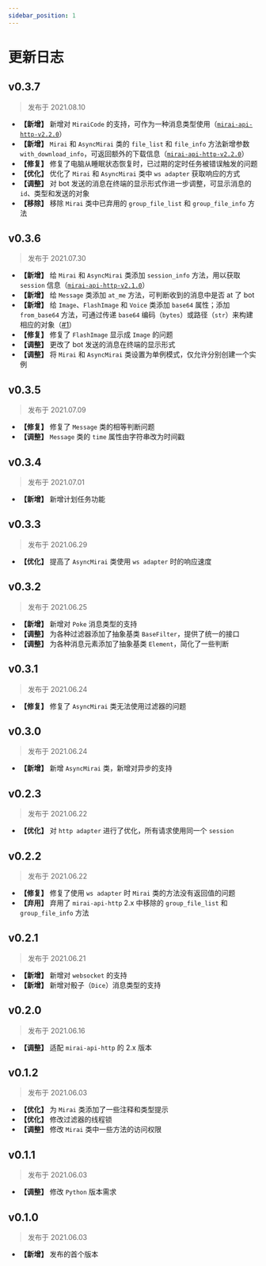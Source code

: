 ```yaml
---
sidebar_position: 1
---
```


# 更新日志

## v0.3.7
> 发布于 2021.08.10

- **【新增】** 新增对 `MiraiCode` 的支持，可作为一种消息类型使用（[`mirai-api-http-v2.2.0`](https://github.com/project-mirai/mirai-api-http/releases/tag/v2.2.0)）
- **【新增】** `Mirai` 和 `AsyncMirai` 类的 `file_list` 和 `file_info` 方法新增参数 `with_download_info`，可返回额外的下载信息（[`mirai-api-http-v2.2.0`](https://github.com/project-mirai/mirai-api-http/releases/tag/v2.2.0)）
- **【修复】** 修复了电脑从睡眠状态恢复时，已过期的定时任务被错误触发的问题
- **【优化】** 优化了 `Mirai` 和 `AsyncMirai` 类中 `ws adapter` 获取响应的方式
- **【调整】** 对 bot 发送的消息在终端的显示形式作进一步调整，可显示消息的 `id`、类型和发送的对象
- **【移除】** 移除 `Mirai` 类中已弃用的 `group_file_list` 和 `group_file_info` 方法

## v0.3.6
> 发布于 2021.07.30

- **【新增】** 给 `Mirai` 和 `AsyncMirai` 类添加 `session_info` 方法，用以获取 `session` 信息（[`mirai-api-http-v2.1.0`](https://github.com/project-mirai/mirai-api-http/releases/tag/v2.1.0)）
- **【新增】** 给 `Message` 类添加 `at_me` 方法，可判断收到的消息中是否 at 了 bot
- **【新增】** 给 `Image`、`FlashImage` 和 `Voice` 类添加 `base64` 属性；添加 `from_base64` 方法，可通过传递 `base64` 编码（`bytes`）或路径（`str`）来构建相应的对象（[#1](https://github.com/Excaive/miraicle/issues/1)）
- **【修复】** 修复了 `FlashImage` 显示成 `Image` 的问题
- **【调整】** 更改了 bot 发送的消息在终端的显示形式
- **【调整】** 将 `Mirai` 和 `AsyncMirai` 类设置为单例模式，仅允许分别创建一个实例

## v0.3.5
> 发布于 2021.07.09

- **【修复】** 修复了 `Message` 类的相等判断问题
- **【调整】** `Message` 类的 `time` 属性由字符串改为时间戳

## v0.3.4
> 发布于 2021.07.01

- **【新增】** 新增计划任务功能

## v0.3.3
> 发布于 2021.06.29

- **【优化】** 提高了 `AsyncMirai` 类使用 `ws adapter` 时的响应速度

## v0.3.2
> 发布于 2021.06.25

- **【新增】** 新增对 `Poke` 消息类型的支持
- **【调整】** 为各种过滤器添加了抽象基类 `BaseFilter`，提供了统一的接口
- **【调整】** 为各种消息元素添加了抽象基类 `Element`，简化了一些判断

## v0.3.1
> 发布于 2021.06.24

- **【修复】** 修复了 `AsyncMirai` 类无法使用过滤器的问题

## v0.3.0
> 发布于 2021.06.24

- **【新增】** 新增 `AsyncMirai` 类，新增对异步的支持

## v0.2.3
> 发布于 2021.06.22

- **【优化】** 对 `http adapter` 进行了优化，所有请求使用同一个 `session`

## v0.2.2
> 发布于 2021.06.22

- **【修复】** 修复了使用 `ws adapter` 时 `Mirai` 类的方法没有返回值的问题
- **【弃用】** 弃用了 `mirai-api-http` 2.x 中移除的 `group_file_list` 和 `group_file_info` 方法

## v0.2.1
> 发布于 2021.06.21

- **【新增】** 新增对 `websocket` 的支持
- **【新增】** 新增对骰子（`Dice`）消息类型的支持

## v0.2.0
> 发布于 2021.06.16

- **【调整】** 适配 `mirai-api-http` 的 2.x 版本

## v0.1.2
> 发布于 2021.06.03

- **【优化】** 为 `Mirai` 类添加了一些注释和类型提示
- **【优化】** 修改过滤器的线程锁
- **【调整】** 修改 `Mirai` 类中一些方法的访问权限

## v0.1.1
> 发布于 2021.06.03

- **【调整】** 修改 `Python` 版本需求

## v0.1.0
> 发布于 2021.06.03

- **【新增】** 发布的首个版本
